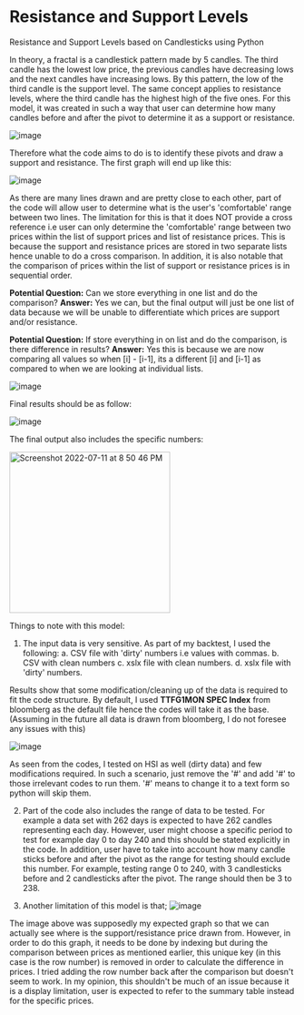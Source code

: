 # Resistance and Support Levels 

Resistance and Support Levels based on Candlesticks using Python

In theory, a fractal is a candlestick pattern made by 5 candles. The third candle has the lowest low price, the previous candles have decreasing lows and the next candles have increasing lows. By this pattern, the low of the third candle is the support level. The same concept applies to resistance levels, where the third candle has the highest high of the five ones. For this model, it was created in such a way that user can determine how many candles before and after the pivot to determine it as a support or resistance. 

![image](https://user-images.githubusercontent.com/107907500/177912191-18b8cc03-4d5d-4cf6-bc0e-15ad12d62873.png)

Therefore what the code aims to do is to identify these pivots and draw a support and resistance. The first graph will end up like this:

![image](https://user-images.githubusercontent.com/107907500/178689620-3f647769-592d-4acf-a2d3-e3ff52b82c69.png)

As there are many lines drawn and are pretty close to each other, part of the code will allow user to determine what is the user's 'comfortable' range between two lines. The limitation for this is that it does NOT provide a cross reference i.e user can only determine the 'comfortable' range between two prices within the list of support prices and list of resistance prices. This is because the support and resistance prices are stored in two separate lists hence unable to do a cross comparison. In addition, it is also notable that the comparison of prices within the list of support or resistance prices is in sequential order.

**Potential Question:** Can we store everything in one list and do the comparison? 
**Answer:** Yes we can, but the final output will just be one list of data because we will be unable to differentiate which prices are support and/or resistance. 

**Potential Question:** If store everything in on list and do the comparison, is there difference in results?
**Answer:** Yes this is because we are now comparing all values so when [i] - [i-1], its a different [i] and [i-1] as compared to when we are looking at individual lists. 

![image](https://user-images.githubusercontent.com/107907500/178859003-f65b1819-e082-48e6-babe-70ed5d1b24af.png)

Final results should be as follow:

![image](https://user-images.githubusercontent.com/107907500/178689473-06cfd79c-f900-4bf5-93f2-45d360785e8b.png)

The final output also includes the specific numbers:

<img width="283" alt="Screenshot 2022-07-11 at 8 50 46 PM" src="https://user-images.githubusercontent.com/107907500/178268178-ae6cfd51-8d2f-433a-b6d9-bcad07243428.png">

Things to note with this model:
1. The input data is very sensitive. As part of my backtest, I used the following:
  a. CSV file with 'dirty' numbers i.e values with commas.
  b. CSV with clean numbers
  c. xslx file with clean numbers.
  d. xslx file with 'dirty' numbers.
 
Results show that some modification/cleaning up of the data is required to fit the code structure. By default, I used **TTFG1MON SPEC Index** from bloomberg as the default file hence the codes will take it as the base. (Assuming in the future all data is drawn from bloomberg, I do not foresee any issues with this)

![image](https://user-images.githubusercontent.com/107907500/178708618-d41c5440-1608-473f-8c1f-0e3e7c920b55.png)

As seen from the codes, I tested on HSI as well (dirty data) and few modifications required. In such a scenario, just remove the '#' and add '#' to those irrelevant codes to run them. '#' means to change it to a text form so python will skip them. 

2. Part of the code also includes the range of data to be tested. For example a data set with 262 days is expected to have 262 candles representing each day. However, user might choose a specific period to test for example day 0 to day 240 and this should be stated explicitly in the code. In addition, user have to take into account how many candle sticks before and after the pivot as the range for testing should exclude this number. For example, testing range 0 to 240, with 3 candlesticks before and 2 candlesticks after the pivot. The range should then be 3 to 238. 

3. Another limitation of this model is that; 
![image](https://user-images.githubusercontent.com/107907500/178861641-c7c43781-5146-4c06-b862-e6e32dae2378.png)

The image above was supposedly my expected graph so that we can actually see where is the support/resistance price drawn from. However, in order to do this graph, it needs to be done by indexing but during the comparison between prices as mentioned earlier, this unique key (in this case is the row number) is removed in order to calculate the difference in prices. I tried adding the row number back after the comparison but doesn't seem to work. In my opinion, this shouldn't be much of an issue because it is a display limitation, user is expected to refer to the summary table instead for the specific prices. 

